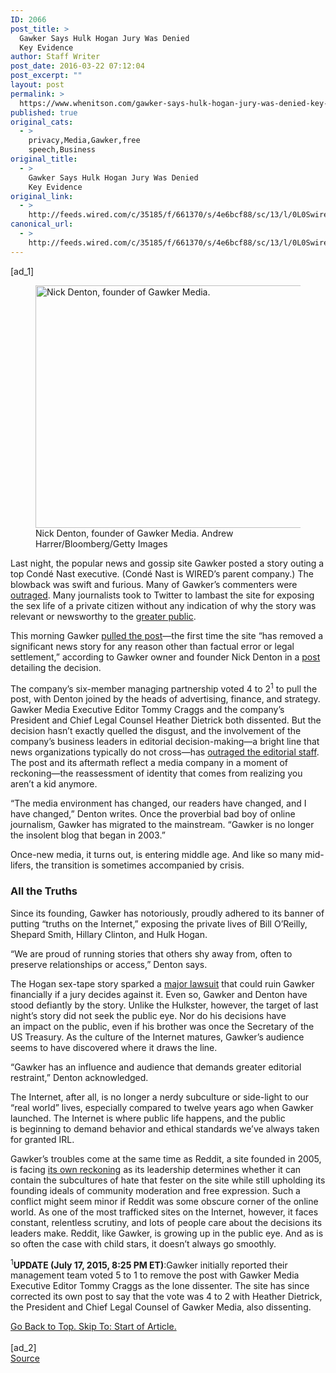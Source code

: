 ```yaml
---
ID: 2066
post_title: >
  Gawker Says Hulk Hogan Jury Was Denied
  Key Evidence
author: Staff Writer
post_date: 2016-03-22 07:12:04
post_excerpt: ""
layout: post
permalink: >
  https://www.whenitson.com/gawker-says-hulk-hogan-jury-was-denied-key-evidence/
published: true
original_cats:
  - >
    privacy,Media,Gawker,free
    speech,Business
original_title:
  - >
    Gawker Says Hulk Hogan Jury Was Denied
    Key Evidence
original_link:
  - >
    http://feeds.wired.com/c/35185/f/661370/s/4e6bcf88/sc/13/l/0L0Swired0N0C20A160C0A30Cgawker0Esays0Ehulk0Ehogan0Ejury0Edenied0Ekey0Eevidence0C/story01.htm
canonical_url:
  - >
    http://feeds.wired.com/c/35185/f/661370/s/4e6bcf88/sc/13/l/0L0Swired0N0C20A160C0A30Cgawker0Esays0Ehulk0Ehogan0Ejury0Edenied0Ekey0Eevidence0C/story01.htm
---
```

 [ad_1]
<br><div id=""><figure attachment_1811722="" class="wp-caption landscape alignnone fader relative" data-js="fader"><a href="http://www.wired.com/wp-content/uploads/2015/07/GettyImages-104485022.jpg"><img class="size-default-top-art wp-image-1811722" src="http://www.whenitson.com/wp-content/uploads/2016/03/Gawker-Says-Hulk-Hogan-Jury-Was-Denied-Key-Evidence.jpg" alt="Nick Denton, founder of Gawker Media.  " width="582" height="388"/></a><figcaption class="wp-caption-text link-underline">Nick Denton, founder of Gawker Media. <span class="credit link-underline-sm"><span aria-hidden="true" class="ui ui-photo inline-block ui-credit relative opacity-5 marg-r-micro"/> Andrew Harrer/Bloomberg/Getty Images</span></figcaption></figure><p>Last night, the popular news and gossip site Gawker posted a story outing a top Condé Nast executive. (Condé Nast is WIRED’s parent company.) The blowback was swift and furious. Many of Gawker’s commenters were <a href="http://gawker.com/i-don-t-comment-often-but-i-m-stepping-up-for-this-one-1718396057" target="_blank">outraged</a>. Many journalists took to Twitter to lambast the site for exposing the sex life of a private citizen without any indication of why the story was relevant or newsworthy to the <a href="https://twitter.com/Choire/status/621842225224417280" target="_blank">greater public</a>.</p>
<p>This morning Gawker <a href="http://gawker.com/gawker-is-removing-story-about-conde-nast-cfo-1718582003" target="_blank">pulled the post</a>—the first time the site “has removed a significant news story for any reason other than factual error or legal settlement,” according to Gawker owner and founder Nick Denton in a <a href="http://nick.kinja.com/taking-a-post-down-1718581684" target="_blank">post</a> detailing the decision.</p>
<p>The company’s six-member managing partnership voted 4 to 2<sup>1</sup> to pull the post, with Denton joined by the heads of advertising, finance, and strategy. Gawker Media Executive Editor Tommy Craggs and the company’s President and Chief Legal Counsel <span>Heather Dietrick both </span>dissented. But the decision hasn’t exactly quelled the disgust, and the involvement of the company’s business leaders in editorial decision-making—a bright line that news organizations typically do not cross—has <a href="http://politburo.gawker.com/a-statement-from-the-gawker-media-editorial-staff-1718649722?utm_campaign=socialflow_gawker_twitter&amp;utm_source=gawker_twitter&amp;utm_medium=socialflow" target="_blank">outraged the editorial staff</a>. The post and its aftermath reflect a media company in a moment of reckoning—the reassessment of identity that comes from realizing you aren’t a kid anymore.</p>
<p>“The media environment has changed, our readers have changed, and I have changed,” Denton writes. Once the proverbial bad boy of online journalism, Gawker has migrated to the mainstream. “Gawker is no longer the insolent blog that began in 2003.”</p>
<p>Once-new media, it turns out, is entering middle age. And like so many mid-lifers, the transition is sometimes accompanied by crisis.</p>
<h3>All the Truths</h3>
<p>Since its founding, Gawker has notoriously, proudly adhered to its banner of putting “truths on the Internet,” exposing the private lives of Bill O’Reilly, Shepard Smith, Hillary Clinton, and Hulk Hogan.</p>
<p>“We are proud of running stories that others shy away from, often to preserve relationships or access,” Denton says.</p>
<p>The Hogan sex-tape story sparked a <a href="http://motherboard.vice.com/read/hulk-hogans-sex-tape-is-about-to-go-to-trial-gawker" target="_blank">major lawsuit</a> that could ruin Gawker financially if a jury decides against it. Even so, Gawker and Denton have stood defiantly by the story. Unlike the Hulkster, however, the target of last night’s story did not seek the public eye. Nor do his decisions have an impact on the public, even if his brother was once the Secretary of the US Treasury. As the culture of the Internet matures, Gawker’s audience seems to have discovered where it draws the line.</p>
<p>“Gawker has an influence and audience that demands greater editorial restraint,” Denton acknowledged.</p>
<p>The Internet, after all, is no longer a nerdy subculture or side-light to our “real world” lives, especially compared to twelve years ago when Gawker launched. The Internet is where public life happens, and the public is beginning to demand behavior and ethical standards we’ve always taken for granted IRL.</p>
<p>Gawker’s troubles come at the same time as Reddit, a site founded in 2005, is facing <a href="http://www.wired.com/2015/07/reddits-ceo-seeking-way-bury-trolls-site/" target="_blank">its own reckoning</a> as its leadership determines whether it can contain the subcultures of hate that fester on the site while still upholding its founding ideals of community moderation and free expression. Such a conflict might seem minor if Reddit was some obscure corner of the online world. As one of the most trafficked sites on the Internet, however, it faces constant, relentless scrutiny, and lots of people care about the decisions its leaders make. Reddit, like Gawker, is growing up in the public eye. And as is so often the case with child stars, it doesn’t always go smoothly.</p>
<p><sup>1</sup><b>UPDATE (July 17, 2015, 8:25 PM ET)</b>:Gawker initially reported their management team voted 5 to 1 to remove the post with Gawker Media Executive Editor Tommy Craggs as the lone dissenter. The site has since corrected its own post to say that the vote was 4 to 2 with Heather Dietrick, the President and Chief Legal Counsel of Gawker Media, also dissenting.</p>
							<a class="visually-hidden skip-to-text-link focusable bg-white" href="#start-of-content">Go Back to Top. Skip To: Start of Article.</a>
						</div>
<br>[ad_2]
<br><a href="http://feeds.wired.com/c/35185/f/661370/s/4e6bcf88/sc/13/l/0L0Swired0N0C20A160C0A30Cgawker0Esays0Ehulk0Ehogan0Ejury0Edenied0Ekey0Eevidence0C/story01.htm">Source </a>